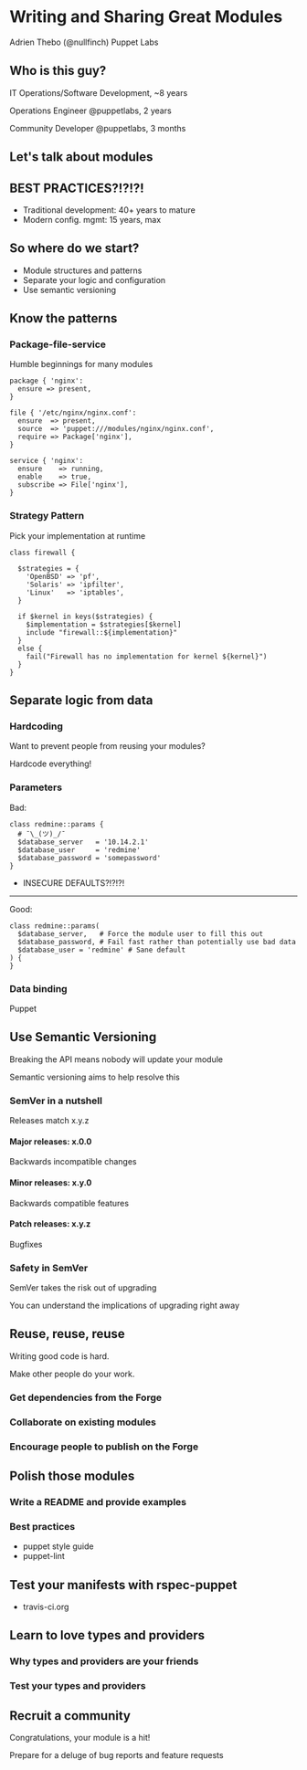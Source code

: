 Writing and Sharing Great Modules
=================================

Adrien Thebo (@nullfinch)
Puppet Labs

Who is this guy?
----------------

IT Operations/Software Development, ~8 years

Operations Engineer @puppetlabs, 2 years

Community Developer @puppetlabs, 3 months

Let's talk about modules
------------------------

BEST PRACTICES?!?!?!
--------------------

  * Traditional development: 40+ years to mature
  * Modern config. mgmt: 15 years, max

So where do we start?
---------------------

  * Module structures and patterns
  * Separate your logic and configuration
  * Use semantic versioning

Know the patterns
-----------------

### Package-file-service

Humble beginnings for many modules

    package { 'nginx':
      ensure => present,
    }

    file { '/etc/nginx/nginx.conf':
      ensure  => present,
      source  => 'puppet:///modules/nginx/nginx.conf',
      require => Package['nginx'],
    }

    service { 'nginx':
      ensure    => running,
      enable    => true,
      subscribe => File['nginx'],
    }

### Strategy Pattern

Pick your implementation at runtime

    class firewall {

      $strategies = {
        'OpenBSD' => 'pf',
        'Solaris' => 'ipfilter',
        'Linux'   => 'iptables',
      }

      if $kernel in keys($strategies) {
        $implementation = $strategies[$kernel]
        include "firewall::${implementation}"
      }
      else {
        fail("Firewall has no implementation for kernel ${kernel}")
      }
    }

Separate logic from data
------------------------

### Hardcoding

Want to prevent people from reusing your modules?

Hardcode everything!

### Parameters

Bad:

    class redmine::params {
      # ¯\_(ツ)_/¯
      $database_server   = '10.14.2.1'
      $database_user     = 'redmine'
      $database_password = 'somepassword'
    }

  * INSECURE DEFAULTS?!?!?!

- - -

Good:

    class redmine::params(
      $database_server,   # Force the module user to fill this out
      $database_password, # Fail fast rather than potentially use bad data
      $database_user = 'redmine' # Sane default
    ) {
    }

### Data binding

Puppet 

Use Semantic Versioning
-----------------------

Breaking the API means nobody will update your module

Semantic versioning aims to help resolve this

### SemVer in a nutshell

Releases match x.y.z

#### Major releases: **x**.0.0

Backwards incompatible changes

#### Minor releases: x.**y**.0

Backwards compatible features

#### Patch releases: x.y.**z**

Bugfixes

### Safety in SemVer

SemVer takes the risk out of upgrading

You can understand the implications of upgrading right away

Reuse, reuse, reuse
-------------------

Writing good code is hard.

Make other people do your work.

### Get dependencies from the Forge

### Collaborate on existing modules

### Encourage people to publish on the Forge

Polish those modules
--------------------

### Write a README and provide examples

### Best practices

  * puppet style guide
  * puppet-lint

Test your manifests with rspec-puppet
-------------------------------------

  * travis-ci.org

Learn to love types and providers
---------------------------------

### Why types and providers are your friends

### Test your types and providers

Recruit a community
-------------------

Congratulations, your module is a hit!

Prepare for a deluge of bug reports and feature requests

